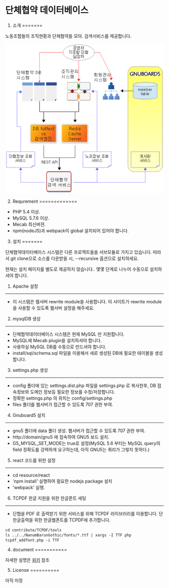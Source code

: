 단체협약 데이터베이스
==================================

1. 소개
=======

노동조합들의 조직현황과 단체협약을 모아. 검색서비스를 제공합니다.

<img src="https://github.com/jinbonetwork/collective-agreement-database/blob/master/document/images/1.jpg?raw=true">

2. Requrement
=============

* PHP 5.4 이상.
* MySQL 5.7.6 이상.
* Mecab 최신버젼.
* npm(nodeJS)과 webpack이 global 설치되어 있어야 합니다.

3. 설치
=======

단체협약데이터베이스 시스템은 다른 프로젝트들을 서브모듈로 가지고 있습니다. 따라서 git clone으로 소스를 다운받을 시, --recursive 옵션으로 설치하세요.

현재는 설치 페이지를 별도로 제공하지 않습니다.. 몇몇 단계로 나누어 수동으로 설치하셔야 합니다.

1) Apache 설정
--------------
* 이 시스템은 웹서버 rewrite module을 사용합니다. 이 사이트가 rewrite module을 사용할 수 있도록 웹서버 설정을 해주세요.

2) mysqlDB 생성
--------------
* 단체협약데이터베이스 시스템은 현재 MySQL 만 지원합니다.
* MySQL에 Mecab plugin을 설치하셔야 합니다.
* 사용하실 MySQL DB를 수동으로 만드셔야 합니다.
* install/sql/schema.sql 파일을 이용해서 새로 생성된 DB에 필요한 테이블을 생성합니다.

3) settings.php 생성
--------------------
* config 폴더에 있는 settings.dist.php 파일을 settings.php 로 복사한후, DB 접속정보와 도메인 정보등 필요한 정보를 수정/저장합니다.
* 정확한 settings.php 의 위치는 config/settings.php
* files 폴더를 웹서버가 접근할 수 있도록 707 권한 부여.

4) Gnuboard5 설치
-----------------
* gnu5 폴더에 data 폴더 생성. 웹서버가 접근할 수 있도록 707 권한 부여.
* http://domain/gnu5 에 접속하여 GNU5 보드 설치.
* G5_MYSQL_SET_MODE는 true로 설정(MySQL 5.6 부터는 MySQL query의 field 정확도를 강력하게 요구하는데, 아직 GNU5는 쿼리가 그렇지 못하다.)

5) react 코드를 위한 설정
-----------------------------------
* cd resource/react
* 'npm install' 실행하여 필요한 nodejs package 설치
* 'webpack' 실행.

6) TCPDF 한글 지원을 위한 한글폰트 세팅
-----------------------------------------
* 단협을 PDF 로 출력받기 위한 서비스를 위해 TCPDF 라이브러리를 이용합니다. 단 한글출력을 위한 한글웹폰트를 TCPDF에 추가합니다.
```
cd contribute/TCPDF/tools
ls ../../NanumBarunGothic/fonts/*.ttf | xargs -I TTF php tcpdf_addfont.php -i TTF
```

4. document
===========

자세한 설명은 <a href="https://github.com/jinbonetwork/collective-agreement-database/wiki">위키</a> 참조

5. License
==========

아직 미정
